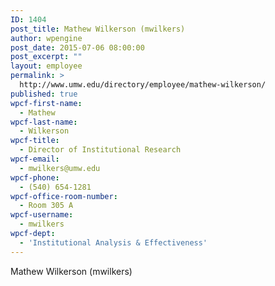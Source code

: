 ```yaml
---
ID: 1404
post_title: Mathew Wilkerson (mwilkers)
author: wpengine
post_date: 2015-07-06 08:00:00
post_excerpt: ""
layout: employee
permalink: >
  http://www.umw.edu/directory/employee/mathew-wilkerson/
published: true
wpcf-first-name:
  - Mathew
wpcf-last-name:
  - Wilkerson
wpcf-title:
  - Director of Institutional Research
wpcf-email:
  - mwilkers@umw.edu
wpcf-phone:
  - (540) 654-1281
wpcf-office-room-number:
  - Room 305 A
wpcf-username:
  - mwilkers
wpcf-dept:
  - 'Institutional Analysis & Effectiveness'
---
```

Mathew Wilkerson (mwilkers)